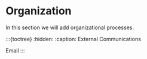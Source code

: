 # Organization

In this section we will add organizational processes.

:::{toctree}
:hidden:
:caption: External Communications

Email <email>
:::